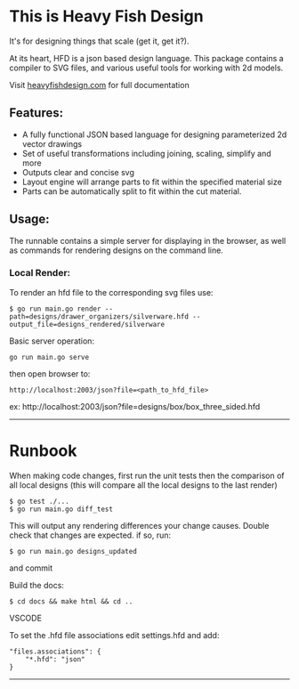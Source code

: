 This is Heavy Fish Design  
==========================

It's for designing things that scale (get it, get it?).  

At its heart, HFD is a json based design language.  This package contains a compiler to SVG files, and various useful tools for working with 2d models.  

Visit [heavyfishdesign.com](http://heavyfishdesign.com) for full documentation

## Features:

* A fully functional JSON based language for designing parameterized 2d vector drawings
* Set of useful transformations including joining, scaling, simplify and more
* Outputs clear and concise svg
* Layout engine will arrange parts to fit within the specified material size
* Parts can be automatically split to fit within the cut material.

## Usage:


The runnable contains a simple server for displaying in the browser, as well as commands for rendering designs on the command line. 

### Local Render:

To render an hfd file to the corresponding svg files use:

    $ go run main.go render --path=designs/drawer_organizers/silverware.hfd --output_file=designs_rendered/silverware

Basic server operation:

    go run main.go serve

then open browser to:

    http://localhost:2003/json?file=<path_to_hfd_file>

ex: 
    http://localhost:2003/json?file=designs/box/box_three_sided.hfd

*****

Runbook
========


When making code changes, first run the unit tests then the comparison of all local designs (this will compare all the local designs to the last render)

    $ go test ./...
    $ go run main.go diff_test

This will output any rendering differences your change causes.  Double check that changes are expected.  if so, run:

    $ go run main.go designs_updated

and commit

Build the docs:

    $ cd docs && make html && cd ..


VSCODE

To set the .hfd file associations edit settings.hfd and add:

    "files.associations": {
        "*.hfd": "json"
    }


*****
